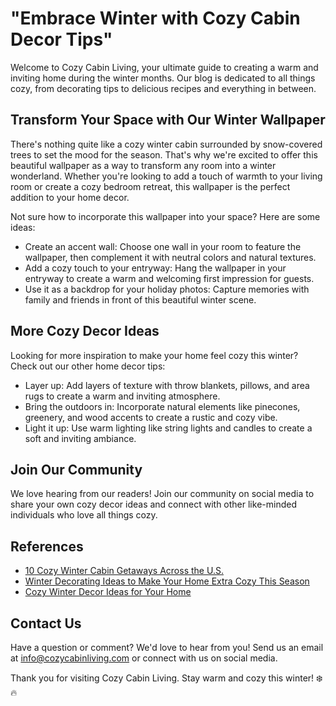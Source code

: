 <!--
Write me content for website with wallpaper which alt text is:

"A cozy winter cabin surrounded by snow-covered trees for a home decor or lifestyle blog"

The name/title of the page should not be 1:1 copy of the alt text but rather a real content of the website which is using this wallpaper.

- Use markdown format 
- Start with the heading
- The content should look like a real website 
- Include real sections like references, contact, user stories, etc. use things relevant to the page purpose.
- Feel free to use structure like headings, bullets, numbering, blockquotes, paragraphs, horizontal lines, etc.
- You can use formatting like bold or _italic_
- You can include UTF-8 emojis
- Links should be only #hash anchors (and you can refer to the document itself)
- Do not include images
-->

<!--font:Lora-->

# "Embrace Winter with Cozy Cabin Decor Tips"

Welcome to Cozy Cabin Living, your ultimate guide to creating a warm and inviting home during the winter months. Our blog is dedicated to all things cozy, from decorating tips to delicious recipes and everything in between.

## Transform Your Space with Our Winter Wallpaper

There's nothing quite like a cozy winter cabin surrounded by snow-covered trees to set the mood for the season. That's why we're excited to offer this beautiful wallpaper as a way to transform any room into a winter wonderland. Whether you're looking to add a touch of warmth to your living room or create a cozy bedroom retreat, this wallpaper is the perfect addition to your home decor.

Not sure how to incorporate this wallpaper into your space? Here are some ideas:

- Create an accent wall: Choose one wall in your room to feature the wallpaper, then complement it with neutral colors and natural textures.
- Add a cozy touch to your entryway: Hang the wallpaper in your entryway to create a warm and welcoming first impression for guests.
- Use it as a backdrop for your holiday photos: Capture memories with family and friends in front of this beautiful winter scene.

## More Cozy Decor Ideas

Looking for more inspiration to make your home feel cozy this winter? Check out our other home decor tips:

- Layer up: Add layers of texture with throw blankets, pillows, and area rugs to create a warm and inviting atmosphere.
- Bring the outdoors in: Incorporate natural elements like pinecones, greenery, and wood accents to create a rustic and cozy vibe.
- Light it up: Use warm lighting like string lights and candles to create a soft and inviting ambiance.

## Join Our Community

We love hearing from our readers! Join our community on social media to share your own cozy decor ideas and connect with other like-minded individuals who love all things cozy.

## References

- [10 Cozy Winter Cabin Getaways Across the U.S.](https://www.travelandleisure.com/trip-ideas/cabin-vacations/cozy-winter-cabin-getaways)
- [Winter Decorating Ideas to Make Your Home Extra Cozy This Season](https://www.goodhousekeeping.com/home/decorating-ideas/g28571146/winter-decorating-ideas/)
- [Cozy Winter Decor Ideas for Your Home](https://www.hgtv.com/design/decorating/design-101/20-cozy-winter-home-decor-ideas-pictures)

## Contact Us

Have a question or comment? We'd love to hear from you! Send us an email at info@cozycabinliving.com or connect with us on social media.

Thank you for visiting Cozy Cabin Living. Stay warm and cozy this winter! ❄️🔥
